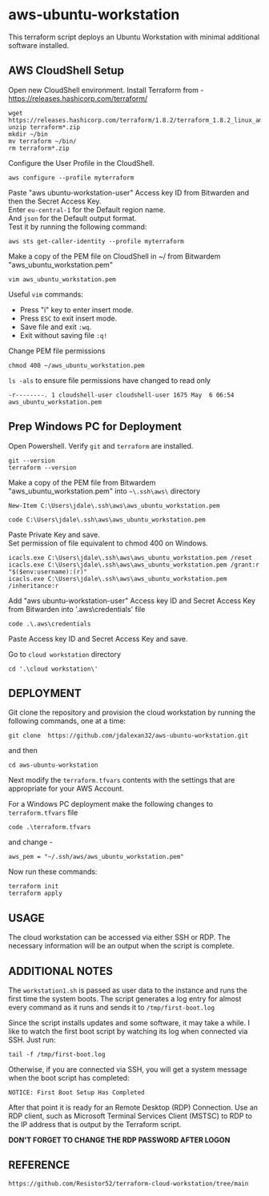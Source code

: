 # aws-ubuntu-workstation
This terraform script deploys an Ubuntu Workstation with minimal additional software
installed.

## AWS CloudShell Setup
Open new CloudShell environment.
Install Terraform from - https://releases.hashicorp.com/terraform/

```
wget https://releases.hashicorp.com/terraform/1.8.2/terraform_1.8.2_linux_amd64.zip
unzip terraform*.zip
mkdir ~/bin
mv terraform ~/bin/
rm terraform*.zip
```

Configure the User Profile in the CloudShell.

```
aws configure --profile myterraform
```
Paste "aws ubuntu-workstation-user" Access key ID from Bitwarden and then the Secret Access Key.<br>
Enter ```eu-central-1``` for the Default region name.<br>
And ```json``` for the Default output format.<br>
Test it by running the following command:
```
aws sts get-caller-identity --profile myterraform
```

Make a copy of the PEM file on CloudShell in ~/ from Bitwardem "aws_ubuntu_workstation.pem"

```
vim aws_ubuntu_workstation.pem
```

Useful ```vim``` commands:
- Press "i" key to enter insert mode.
- Press ```ESC``` to exit insert mode.
- Save file and exit ```:wq```.
- Exit without saving file ```:q!```

Change PEM file permissions

```
chmod 400 ~/aws_ubuntu_workstation.pem
```

```ls -als``` to ensure file permissions have changed to read only

```
-r--------. 1 cloudshell-user cloudshell-user 1675 May  6 06:54 aws_ubuntu_workstation.pem
```

## Prep Windows PC for Deployment
Open Powershell. Verify ```git``` and ```terraform``` are installed.

```
git --version
terraform --version
```

Make a copy of the PEM file from Bitwardem "aws_ubuntu_workstation.pem" into ```~\.ssh\aws\``` directory

```
New-Item C:\Users\jdale\.ssh\aws\aws_ubuntu_workstation.pem
```
```
code C:\Users\jdale\.ssh\aws\aws_ubuntu_workstation.pem
```
Paste Private Key and save.<br>
Set permission of file equivalent to chmod 400 on Windows.

```
icacls.exe C:\Users\jdale\.ssh\aws\aws_ubuntu_workstation.pem /reset
icacls.exe C:\Users\jdale\.ssh\aws\aws_ubuntu_workstation.pem /grant:r "$($env:username):(r)"
icacls.exe C:\Users\jdale\.ssh\aws\aws_ubuntu_workstation.pem /inheritance:r
```

Add "aws ubuntu-workstation-user" Access key ID and Secret Access Key from Bitwarden into '\.aws\credentials' file

```
code .\.aws\credentials
```

Paste Access key ID and Secret Access Key and save.<br>

Go to ```cloud workstation``` directory

```
cd '.\cloud workstation\'
```

## DEPLOYMENT
Git clone the repository and provision the cloud workstation by running the following
commands, one at a time:

```
git clone  https://github.com/jdalexan32/aws-ubuntu-workstation.git
```
and then

```
cd aws-ubuntu-workstation
```

Next modify the `terraform.tfvars` contents with the settings that are appropriate for your AWS Account.<br>

For a Windows PC deployment make the following changes to `terraform.tfvars` file

```
code .\terraform.tfvars
```

and change -

```
aws_pem = "~/.ssh/aws/aws_ubuntu_workstation.pem"
```

Now run these commands:

```
terraform init
terraform apply
```

## USAGE
The cloud workstation can be accessed via either SSH or RDP. The necessary information
will be an output when the script is complete.


## ADDITIONAL NOTES
The `workstation1.sh` is passed as user data to the instance and runs the first time
the system boots. The script generates a log entry for almost every command as it runs
and sends it to `/tmp/first-boot.log`

Since the script installs updates and some software, it may take a while. I like to watch
the first boot script by watching its log when connected via SSH. Just run:

```
tail -f /tmp/first-boot.log
```

Otherwise, if you are connected via SSH, you will get a system message when the boot
script has completed:

```
NOTICE: First Boot Setup Has Completed
```

After that point it is ready for an Remote Desktop (RDP) Connection. Use an RDP client,
such as Microsoft Terminal Services Client (MSTSC) to RDP to the IP address that is output
by the Terraform script.

**DON'T FORGET TO CHANGE THE RDP PASSWORD AFTER LOGON**


## REFERENCE
```
https://github.com/Resistor52/terraform-cloud-workstation/tree/main
```

